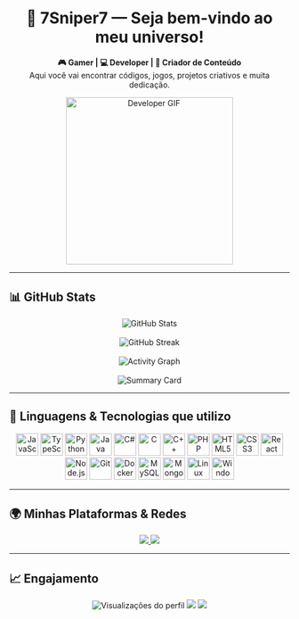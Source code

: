 <h1 align="center">👾 7Sniper7 — Seja bem-vindo ao meu universo!</h1>

<p align="center">
  <strong>🎮 Gamer | 💻 Developer | 🎥 Criador de Conteúdo</strong><br>
  Aqui você vai encontrar códigos, jogos, projetos criativos e muita dedicação.
</p>

<p align="center">
  <img src="https://media.giphy.com/media/qgQUggAC3Pfv687qPC/giphy.gif" width="300" alt="Developer GIF">
</p>

---

## 📊 GitHub Stats

<p align="center">
  <img src="https://github-readme-stats.vercel.app/api?username=7snper7&show_icons=true&theme=dark&border_radius=10" alt="GitHub Stats" />
  <br><br>
  <img src="https://streak-stats.demolab.com?user=7snper7&theme=dark&hide_border=false&date_format=M%20j%5B%2C%20Y%5D" alt="GitHub Streak" />
  <br><br>
  <img src="https://github-readme-activity-graph.vercel.app/graph?username=7snper7&theme=github-dark&hide_border=true" alt="Activity Graph">
  <br><br>
  <img src="https://github-profile-summary-cards.vercel.app/api/cards/profile-details?username=7snper7&theme=github_dark" alt="Summary Card">
</p>

---

## 🧠 Linguagens & Tecnologias que utilizo

<p align="center">
  <img src="https://cdn.jsdelivr.net/gh/devicons/devicon/icons/javascript/javascript-original.svg" width="40" title="JavaScript"/>
  <img src="https://cdn.jsdelivr.net/gh/devicons/devicon/icons/typescript/typescript-original.svg" width="40" title="TypeScript"/>
  <img src="https://cdn.jsdelivr.net/gh/devicons/devicon/icons/python/python-original.svg" width="40" title="Python"/>
  <img src="https://cdn.jsdelivr.net/gh/devicons/devicon/icons/java/java-original.svg" width="40" title="Java"/>
  <img src="https://cdn.jsdelivr.net/gh/devicons/devicon/icons/csharp/csharp-original.svg" width="40" title="C#"/>
  <img src="https://cdn.jsdelivr.net/gh/devicons/devicon/icons/c/c-original.svg" width="40" title="C"/>
  <img src="https://cdn.jsdelivr.net/gh/devicons/devicon/icons/cplusplus/cplusplus-original.svg" width="40" title="C++"/>
  <img src="https://cdn.jsdelivr.net/gh/devicons/devicon/icons/php/php-original.svg" width="40" title="PHP"/>
  <img src="https://cdn.jsdelivr.net/gh/devicons/devicon/icons/html5/html5-original.svg" width="40" title="HTML5"/>
  <img src="https://cdn.jsdelivr.net/gh/devicons/devicon/icons/css3/css3-original.svg" width="40" title="CSS3"/>
  <img src="https://cdn.jsdelivr.net/gh/devicons/devicon/icons/react/react-original.svg" width="40" title="React"/>
  <img src="https://cdn.jsdelivr.net/gh/devicons/devicon/icons/nodejs/nodejs-original.svg" width="40" title="Node.js"/>
  <img src="https://cdn.jsdelivr.net/gh/devicons/devicon/icons/git/git-original.svg" width="40" title="Git"/>
  <img src="https://cdn.jsdelivr.net/gh/devicons/devicon/icons/docker/docker-original.svg" width="40" title="Docker"/>
  <img src="https://cdn.jsdelivr.net/gh/devicons/devicon/icons/mysql/mysql-original.svg" width="40" title="MySQL"/>
  <img src="https://cdn.jsdelivr.net/gh/devicons/devicon/icons/mongodb/mongodb-original.svg" width="40" title="MongoDB"/>
  <img src="https://cdn.jsdelivr.net/gh/devicons/devicon/icons/linux/linux-original.svg" width="40" title="Linux"/>
  <img src="https://cdn.jsdelivr.net/gh/devicons/devicon/icons/windows8/windows8-original.svg" width="40" title="Windows"/>
</p>

---

## 🌍 Minhas Plataformas & Redes

<p align="center">
  <a href="https://steamcommunity.com/profiles/76561199876222110/" target="_blank">
    <img src="https://img.shields.io/badge/Steam-171a21?style=for-the-badge&logo=steam&logoColor=white" />
  </a>
  <a href="https://www.xbox.com/pt-BR/play/user/sniper57841" target="_blank">
    <img src="https://img.shields.io/badge/Xbox-sniper57841-107C10?style=for-the-badge&logo=xbox&logoColor=white" />
  </a>
</p>

---

## 📈 Engajamento

<p align="center">
  <img src="https://komarev.com/ghpvc/?username=7snper7&style=for-the-badge&color=blue" alt="Visualizações do perfil"/>
  <img src="https://img.shields.io/github/followers/7snper7?label=Seguidores&style=for-the-badge&logo=github" />
  <img src="https://img.shields.io/github/stars/7snper7?label=Stars&style=for-the-badge&logo=github" />
</p>
